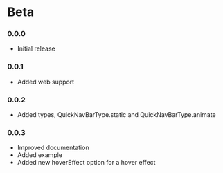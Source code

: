 # Beta

### 0.0.0

- Initial release

### 0.0.1

- Added web support

### 0.0.2

- Added types, QuickNavBarType.static and QuickNavBarType.animate

### 0.0.3

- Improved documentation
- Added example
- Added new hoverEffect option for a hover effect